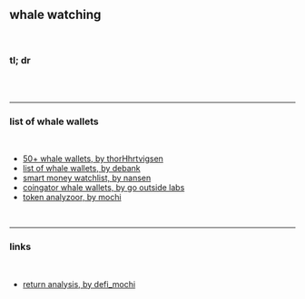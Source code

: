 ## whale watching

<br>

### tl; dr

<br>


<br>

---

### list of whale wallets 

<br>

* [50+ whale wallets, by thorHhrtvigsen](https://twitter.com/ThorHartvigsen/status/1622632955939287043)
* [list of whale wallets, by debank](https://debank.com/whales)
* [smart money watchlist, by nansen](https://pro.nansen.ai/smart-money)
* [coingator whale wallets, by go outside labs](https://github.com/go-outside-labs/searcher-coingator-rs/blob/main/data/whales.txt)
* [token analyzoor, by mochi](https://dune.com/defimochi/token-god-mode)


<br>

----

### links

<br>


* [return analysis, by defi_mochi](https://twitter.com/defi_mochi/status/1616649547350151169)

